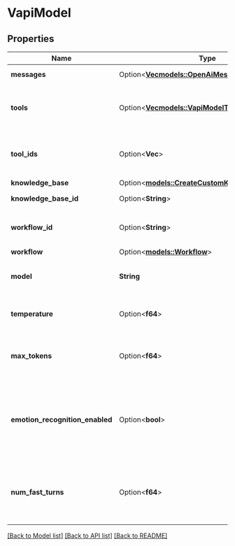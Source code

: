 # VapiModel

## Properties

Name | Type | Description | Notes
------------ | ------------- | ------------- | -------------
**messages** | Option<[**Vec<models::OpenAiMessage>**](OpenAiMessage.md)> | This is the starting state for the conversation. | [optional]
**tools** | Option<[**Vec<models::VapiModelToolsItem>**](VapiModelToolsItem.md)> | These are the tools that the assistant can use during the call. To use existing tools, use `toolIds`.  Both `tools` and `toolIds` can be used together. | [optional]
**tool_ids** | Option<**Vec<String>**> | These are the tools that the assistant can use during the call. To use transient tools, use `tools`.  Both `tools` and `toolIds` can be used together. | [optional]
**knowledge_base** | Option<[**models::CreateCustomKnowledgeBaseDto**](CreateCustomKnowledgeBaseDto.md)> |  | [optional]
**knowledge_base_id** | Option<**String**> | This is the ID of the knowledge base the model will use. | [optional]
**workflow_id** | Option<**String**> | This is the workflow that will be used for the call. To use a transient workflow, use `workflow` instead. | [optional]
**workflow** | Option<[**models::Workflow**](Workflow.md)> |  | [optional]
**model** | **String** | This is the name of the model. Ex. cognitivecomputations/dolphin-mixtral-8x7b | 
**temperature** | Option<**f64**> | This is the temperature that will be used for calls. Default is 0 to leverage caching for lower latency. | [optional]
**max_tokens** | Option<**f64**> | This is the max number of tokens that the assistant will be allowed to generate in each turn of the conversation. Default is 250. | [optional]
**emotion_recognition_enabled** | Option<**bool**> | This determines whether we detect user's emotion while they speak and send it as an additional info to model.  Default `false` because the model is usually are good at understanding the user's emotion from text.  @default false | [optional]
**num_fast_turns** | Option<**f64**> | This sets how many turns at the start of the conversation to use a smaller, faster model from the same provider before switching to the primary model. Example, gpt-3.5-turbo if provider is openai.  Default is 0.  @default 0 | [optional]

[[Back to Model list]](../README.md#documentation-for-models) [[Back to API list]](../README.md#documentation-for-api-endpoints) [[Back to README]](../README.md)



